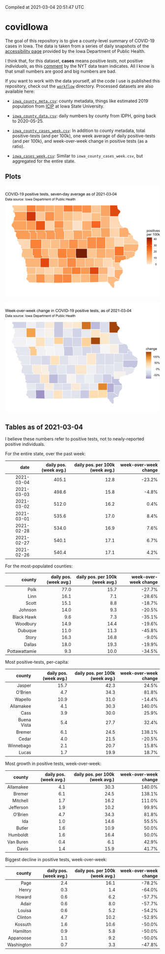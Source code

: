 Compiled at 2021-03-04 20:51:47 UTC

<!-- README.md is generated from README.Rmd. Please edit that file -->

# covidIowa

<!-- badges: start -->
<!-- badges: end -->

The goal of this repository is to give a county-level summary of
COVID-19 cases in Iowa. The data is taken from a series of daily
snapshots of the [accessibility
page](https://coronavirus.iowa.gov/pages/access) provided by the Iowa
Department of Public Health.

I think that, for this dataset, **cases** means positive *tests*, not
positive *individuals*, as this
[comment](https://github.com/nytimes/covid-19-data/issues/546#issuecomment-784247266)
by the NYT data team indicates. All I know is that small numbers are
good and big numbers are bad.

If you want to work with the data yourself, all the code I use is
published this repository, check out the [`workflow`](workflow)
directory. Processed datasets are also available here:

-   [`iowa_county_meta.csv`](https://raw.githubusercontent.com/ijlyttle/covidIowa/master/workflow/data/99-publish/iowa_county_meta.csv):
    county metadata, things like estimated 2019 population from
    [ICIP](https://www.icip.iastate.edu/tables/population/counties-estimates)
    at Iowa State University.

-   [`iowa_county_data.csv`](https://raw.githubusercontent.com/ijlyttle/covidIowa/master/workflow/data/99-publish/iowa_county_data.csv):
    daily numbers by county from IDPH, going back to 2020-05-25.

-   [`iowa_county_cases_week.csv`](https://raw.githubusercontent.com/ijlyttle/covidIowa/master/workflow/data/99-publish/iowa_county_data.csv):
    In addition to county metadata, total positive-tests (and per 100k),
    one week average of daily positive-tests (and per 100k), and
    week-over-week change in positive tests (as a ratio).

-   [`iowa_cases_week.csv`](https://raw.githubusercontent.com/ijlyttle/covidIowa/master/workflow/data/99-publish/iowa_cases_week.csv):
    Similar to `iowa_county_cases_week.csv`, but aggregated for the
    entire state.

## Plots

![](workflow/data/99-publish/iowa_cases.png)

![](workflow/data/99-publish/iowa_change.png)

## Tables as of 2021-03-04

I believe these numbers refer to positive tests, not to newly-reported
positive individuals.

For the entire state, over the past week:

|       date | daily pos. (week avg.) | daily pos. per 100k (week avg.) | week-over-week change |
|-----------:|-----------------------:|--------------------------------:|----------------------:|
| 2021-03-04 |                  405.1 |                            12.8 |                -23.2% |
| 2021-03-03 |                  498.6 |                            15.8 |                 -4.8% |
| 2021-03-02 |                  512.0 |                            16.2 |                  0.4% |
| 2021-03-01 |                  535.6 |                            17.0 |                  8.4% |
| 2021-02-28 |                  534.0 |                            16.9 |                  7.6% |
| 2021-02-27 |                  540.1 |                            17.1 |                  6.7% |
| 2021-02-26 |                  540.4 |                            17.1 |                  4.2% |

For the most-populated counties:

|        county | daily pos. (week avg.) | daily pos. per 100k (week avg.) | week-over-week change |
|--------------:|-----------------------:|--------------------------------:|----------------------:|
|          Polk |                   77.0 |                            15.7 |                -27.7% |
|          Linn |                   16.1 |                             7.1 |                -28.6% |
|         Scott |                   15.1 |                             8.8 |                -18.7% |
|       Johnson |                   14.0 |                             9.3 |                -20.5% |
|    Black Hawk |                    9.6 |                             7.3 |                -35.1% |
|      Woodbury |                   14.9 |                            14.4 |                -19.6% |
|       Dubuque |                   11.0 |                            11.3 |                -45.8% |
|         Story |                   16.3 |                            16.8 |                 -9.0% |
|        Dallas |                   18.0 |                            19.3 |                -19.9% |
| Pottawattamie |                    9.3 |                            10.0 |                -34.5% |

Most positive-tests, per-capita:

|      county | daily pos. (week avg.) | daily pos. per 100k (week avg.) | week-over-week change |
|------------:|-----------------------:|--------------------------------:|----------------------:|
|      Jasper |                   15.7 |                            42.3 |                 24.5% |
|     O’Brien |                    4.7 |                            34.3 |                 81.8% |
|     Wapello |                   10.9 |                            31.0 |                -14.4% |
|   Allamakee |                    4.1 |                            30.3 |                140.0% |
|        Cass |                    3.9 |                            30.0 |                 25.9% |
| Buena Vista |                    5.4 |                            27.7 |                 32.4% |
|      Bremer |                    6.1 |                            24.5 |                138.1% |
|       Cedar |                    4.0 |                            21.5 |                -20.5% |
|   Winnebago |                    2.1 |                            20.7 |                 15.8% |
|       Lucas |                    1.7 |                            19.9 |                 18.7% |

Most growth in positive tests, week-over-week:

|    county | daily pos. (week avg.) | daily pos. per 100k (week avg.) | week-over-week change |
|----------:|-----------------------:|--------------------------------:|----------------------:|
| Allamakee |                    4.1 |                            30.3 |                140.0% |
|    Bremer |                    6.1 |                            24.5 |                138.1% |
|  Mitchell |                    1.7 |                            16.2 |                111.0% |
| Jefferson |                    1.9 |                            10.2 |                 99.9% |
|   O’Brien |                    4.7 |                            34.3 |                 81.8% |
|       Ida |                    1.0 |                            14.6 |                 55.5% |
|    Butler |                    1.6 |                            10.9 |                 50.0% |
|  Humboldt |                    1.6 |                            16.4 |                 50.0% |
| Van Buren |                    0.4 |                             6.1 |                 42.9% |
|     Davis |                    1.4 |                            15.9 |                 41.7% |

Biggest decline in positive tests, week-over-week:

|     county | daily pos. (week avg.) | daily pos. per 100k (week avg.) | week-over-week change |
|-----------:|-----------------------:|--------------------------------:|----------------------:|
|       Page |                    2.4 |                            16.1 |                -78.2% |
|      Henry |                    0.3 |                             1.4 |                -64.0% |
|     Howard |                    0.6 |                             6.2 |                -57.7% |
|      Adair |                    0.6 |                             8.0 |                -57.7% |
|     Louisa |                    0.6 |                             5.2 |                -54.2% |
|    Clinton |                    4.7 |                            10.2 |                -52.9% |
|    Kossuth |                    1.6 |                            10.6 |                -50.0% |
|   Hamilton |                    0.9 |                             5.8 |                -50.0% |
|  Appanoose |                    1.1 |                             9.2 |                -50.0% |
| Washington |                    0.7 |                             3.3 |                -47.8% |
